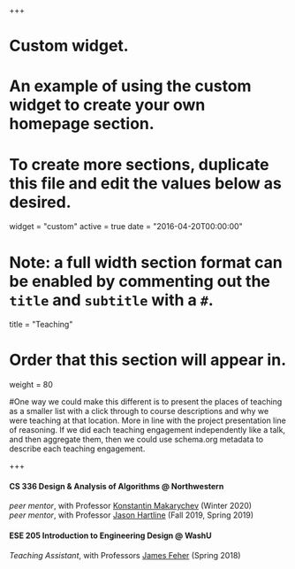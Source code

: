 +++
# Custom widget.
# An example of using the custom widget to create your own homepage section.
# To create more sections, duplicate this file and edit the values below as desired.
widget = "custom"
active = true
date = "2016-04-20T00:00:00"

# Note: a full width section format can be enabled by commenting out the `title` and `subtitle` with a `#`.
title = "Teaching"

# Order that this section will appear in.
weight = 80

#One way we could make this different is to present the places of teaching as a smaller list with a click through to course descriptions and why we were teaching at that location. More in line with the project presentation line of reasoning. If we did each teaching engagement independently like a talk, and then aggregate them, then we could use schema.org metadata to describe each teaching engagement.

+++
#### CS 336 Design & Analysis of Algorithms @ Northwestern
_peer mentor_, with Professor [Konstantin Makarychev](https://konstantin.makarychev.net/) (Winter 2020) <br>
_peer mentor_, with Professor [Jason Hartline](https://sites.northwestern.edu/hartline/) (Fall 2019, Spring 2019)

#### ESE 205 Introduction to Engineering Design @ WashU
_Teaching Assistant_, with Professors [James Feher](https://engineering.wustl.edu/faculty/James-Feher.html) (Spring 2018)

